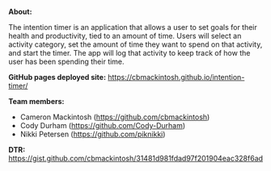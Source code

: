 **About:**

The intention timer is an application that allows a user to set goals for their health and productivity, tied to an amount of time. Users will select an activity category, set the amount of time they want to spend on that activity, and start the timer. The app will log that activity to keep track of how the user has been spending their time.

**GitHub pages deployed site:**
https://cbmackintosh.github.io/intention-timer/

**Team members:**
* Cameron Mackintosh (https://github.com/cbmackintosh)
* Cody Durham (https://github.com/Cody-Durham)
* Nikki Petersen (https://github.com/piknikki)

**DTR:**
https://gist.github.com/cbmackintosh/31481d981fdad97f201904eac328f6ad
